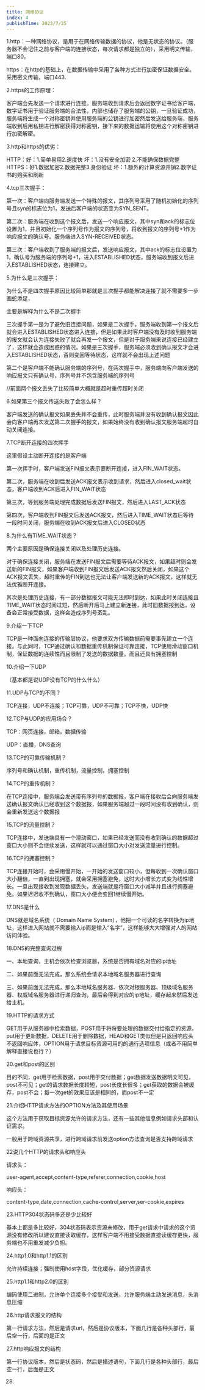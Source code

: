 ```yaml
---
title: 网络协议
index: 4
publishTime: 2023/7/25
---
```




1.http：一种网络协议，是用于在网络传输数据的协议，他是无状态的协议。（服务器不会记住之前与客户端的连接状态，每次请求都是独立的），采用明文传输，端口80。

https：在http的基础上，在数据传输中采用了各种方式进行加密保证数据安全。采用密文传输，端口443.



2.https的工作原理：

客户端会先发送一个请求进行连接。服务端收到请求后会返回数字证书给客户端，数字证书用于验证服务端的合法性，内部也储存了服务端的公钥，一旦验证成功，服务端将生成一个对称密钥并使用服务端的公钥进行加密然后发送给服务端，服务端收到后用私钥进行解密获得对称密钥，接下来的数据运输将使用这个对称密钥进行加密解密。



3.http和https的优劣：

HTTP：好：1.简单易用2.速度快 坏：1.没有安全加密 2.不能确保数据完整 HTTPS：好1.数据加密2.数据完整3.身份验证 坏：1.额外的计算资源开销2.数字证书的购买和刷新



4.tcp三次握手：

第一次：客户端向服务端发送一个特殊的报文，其序列号采用了随机初始化的序列号且syn的标志位为1，发送后客户端的状态变为SYN_SENT。

第二次：服务端在收到这个报文后，发送一个响应报文，其中syn和ack的标志位设置为1，并且初始化一个序列号作为报文的序列号，将收到报文的序列号+1作为响应报文的确认号。服务端进入SYN-RECEIVED状态。

第三次：客户端收到了服务端的报文后，发送响应报文，其中ack的标志位设置为1，确认号为服务端的序列号+1，进入ESTABLISHED状态，服务端收到报文后进入ESTABLISHED状态，连接建立。



5.为什么是三次握手：

为什么不是四次握手原因比较简单那就是三次握手都能解决连接了就不需要多一步画蛇添足，

主要是解释为什么不是二次握手

三次握手第一是为了避免旧连接问题，如果是二次握手，服务端收到第一个报文后就会进入ESTABLISHED状态进入连接，但是如果此时客户端没有及时收到服务端的报文就会认为连接失败了就会再发一个报文，但是对于服务端来说连接已经建立了，这样就会造成困惑的情况。如果是三次握手，服务端必须收到确认报文才会进入ESTABLISHED状态，否则变回等待状态，这样就不会出现上述问题

第二个是客户端不能确认服务端的序列号，在两次握手中，服务端向客户端发送的响应报文只有确认号，序列号并不包含服务端的序列号



//前面两个报文丢失了比较简单大概就是超时重传超时关闭

6.如果第三个报文传送失败了会怎么样？

客户端发送的确认报文如果丢失并不会重传，此时服务端并没有收到确认报文因此会向客户端再次发送第二次握手的报文，如果始终没有收到确认报文服务端超时自动关闭连接。



7.TCP断开连接的四次挥手

这里假设主动断开连接的是客户端

第一次挥手时，客户端发送FIN报文表示要断开连接，进入FIN_WAIT状态。

第二次，服务端在收到后发送ACK报文表示收到请求，然后进入closed_wait状态，客户端收到ACK后进入FIN_WAIT状态

第三次，等到服务端处理完成数据后发送FIN报文，然后进入LAST_ACK状态

第四次，客户端收到FIN报文后发送ACK报文，然后进入TIME_WAIT状态后等待一段时间关闭，服务端在收到ACK报文后进入CLOSED状态



8.为什么有TIME_WAIT状态？

两个主要原因是确保连接关闭以及处理历史连接。

对于确保连接关闭，服务端在发送FIN报文后需要等待ACK报文，如果超时则会发送新的FIN报文，如果客户端收到FIN报文后发送ACK报文然后关闭，如果这个ACK报文丢失，超时重传的FIN到达也无法让客户端发送新的ACK报文，这样就无法优雅断开连接。

其次是处理历史连接，有一部分数据报文可能无法即时到达，如果此时关闭连接且TIME_WAIT状态时间过短，然后断开后马上建立新连接，此时旧数据报到达，设备会正常接受数据，这样会造成序列号紊乱。



9.介绍一下TCP

TCP是一种面向连接的传输层协议，他要求双方传输数据前需要事先建立一个连接。与此同时，TCP通过确认和数据重传机制保证可靠连接，TCP使用滑动窗口机制，保证数据的连续性而且限制了发送的数据数量。而且还具有拥塞控制



10.介绍一下UDP

（基本都是说UDP没有TCP的什么什么）



11.UDP与TCP的不同？

TCP连接，UDP不连接；TCP可靠，UDP不可靠；TCP不快，UDP快



12.TCP与UDP的应用场合？

TCP：网页连接，邮箱，数据传输

UDP：直播，DNS查询



13.TCP的可靠传输机制？

序列号和确认机制，重传机制，流量控制，拥塞控制



14.TCP的重传机制？

在TCP连接中，服务端会发送带有序列号的数据报，客户端在接收后会向服务端发送确认报文确认已经收到这个数据报，如果服务端超过一段时间没有收到确认，则会重新发送这个数据报



15.TCP的流量控制？

TCP连接中，发送端具有一个滑动窗口，如果已经发送而没有收到确认的数据超过窗口大小则不会继续发送，这样就可以通过窗口大小对发送流量进行控制。



16.TCP的拥塞控制？

TCP连接开始时，会采用慢开始，一开始的发送窗口较小，但每收到一次确认窗口大小翻倍，一直到出现拥塞，就会采用拥塞避免，这时大小增长方式变为线性增长。一旦出现接收到发现数据丢失，发送端就是将窗口大小减半并且进行拥塞避免。如果迟迟收不到确认，窗口大小便会变回1继续慢开始。



17.DNS是什么

DNS就是域名系统（ Domain Name System），他把一个可读的名字转换为ip地址，这样进入网站就不需要输入ip而是输入“名字”，这样能够大大增强对人的网站访问体验。



18.DNS的完整查询过程

一、本地查询，主机会依次检查浏览器，系统是否拥有域名对应的ip地址

二、如果前面无法完成，那么系统会请求本地域名服务器进行查询

三、如果前面无法完成，那么本地域名服务器、依次对根服务器、顶级域名服务器、权威域名服务器进行递归查询，最后会得到对应的ip地址，缓存起来然后发送给主机。



19.HTTP的请求方式

GET用于从服务器中检索数据，POST用于将将要处理的数据交付给指定的资源，put用于更新数据，DELETE用于删除数据，HEAD和GET类似但是只返回响应头不返回响应体，OPTION用于请求目标资源可用的的通行选项信息（或者不用简单解释直接说也行？）



20.get和post的区别

目的不同，get用于检索数据，post用于交付数据；get数据发送数据明文可见，post不可见；get的请求数据长度较短，post长度长很多；get获取的数据会被缓存，post不会；每一次get的效果应该是相同的，而post不一定



21.介绍HTTP请求方法的OPTION方法及其使用场景

这个方法用于获取目标资源允许的请求方法，还有一些其他信息例如请求头部和认证需求。

一般用于跨域资源共享，进行跨域请求前发送option方法查询是否支持跨域请求



22说几个HTTP的请求头和响应头

请求头：

user-agent,accept,content-type,referer,connection,cookie,host

响应头：

content-type,date,connection,cache-control,server,ser-cookie,expires



23.HTTP304状态码多还是少比较好

基本上都是多比较好，304状态码表示资源未修改，用于get请求中请求的这个资源没有修改所以建议直接读取缓存，这样客户端不用接受数据直接读缓存更快，服务端也不用重发减少负担。



24.http1.0和http1.1的区别

允许持续连接；强制使用host字段，优化缓存，部分资源请求



25.http1.1和http2.0的区别

编码使用二进制，允许单个连接多个接受和发送，允许服务端主动发送消息，头消息压缩



26.http请求报文的结构

第一行请求方法，然后是请求url，然后是协议版本，下面几行是各种头部行，最后空一行，后面的是正文



27.http响应报文的结构

第一行协议版本，然后是状态码，然后是描述语句，下面几行是各种头部行，最后空一行，后面是正文



28.

